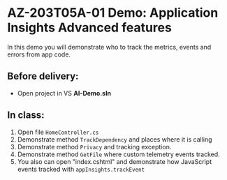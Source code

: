 # AZ-203T05A-01 Demo: Application Insights Advanced features

In this demo you will demonstrate who to track the metrics, events and errors from app code.

## Before delivery:
 
 - Open project in VS **AI-Demo.sln**

## In class:

1. Open file `HomeController.cs`
1. Demonstrate method `TrackDependency` and places where it is calling
1. Demonstrate method `Privacy` and tracking exception.
1. Demonstrate method `GetFile` where custom telemetry events tracked.
1. You also can open "index.cshtml" and demonstrate how JavaScript events tracked with `appInsights.trackEvent`

